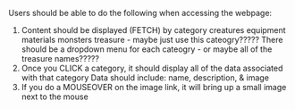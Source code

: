 Users should be able to do the following when accessing the webpage:

1. Content should be displayed (FETCH) by category
    creatures
    equipment
    materials
    monsters
    treasure - maybe just use this cateogry?????
        There should be a dropdown menu for each cateogry - or maybe all of the treasure names?????
2. Once you CLICK a category, it should display all of the data associated with that category
    Data should include:
        name, description, & image
3. If you do a MOUSEOVER on the image link, it will bring up a small image next to the mouse